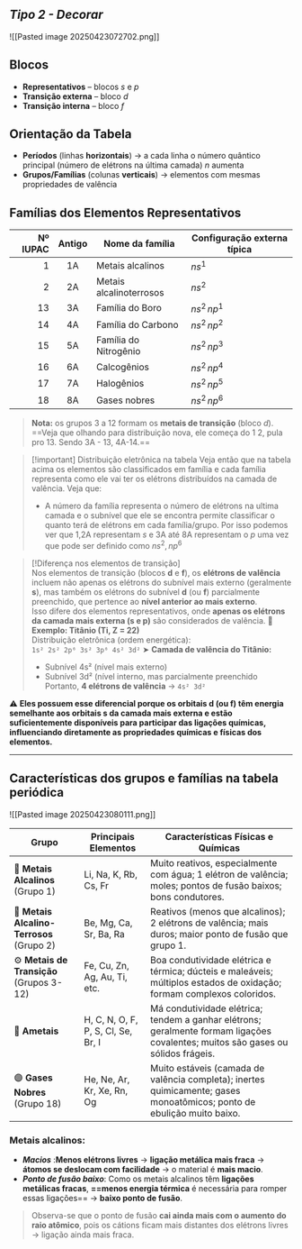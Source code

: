 
## ***Tipo 2 - Decorar***

![[Pasted image 20250423072702.png]]
## Blocos

- **Representativos** – blocos $s$ e $p$  
- **Transição externa** – bloco $d$  
- **Transição interna** – bloco $f$

## Orientação da Tabela

- **Períodos** (linhas **horizontais**) → a cada linha o número quântico principal (número de elétrons na última camada) $n$ aumenta  
- **Grupos/Famílias** (colunas **verticais**) → elementos com mesmas propriedades de valência

## Famílias dos Elementos Representativos  

| Nº IUPAC | Antigo | Nome da família         | Configuração externa típica |
| -------: | :----: | ----------------------- | --------------------------- |
|        1 |   1A   | Metais alcalinos        | $ns^{1}$                    |
|        2 |   2A   | Metais alcalinoterrosos | $ns^{2}$                    |
|       13 |   3A   | Família do Boro         | $ns^{2}\,np^{1}$            |
|       14 |   4A   | Família do Carbono      | $ns^{2}\,np^{2}$            |
|       15 |   5A   | Família do Nitrogênio   | $ns^{2}\,np^{3}$            |
|       16 |   6A   | Calcogênios             | $ns^{2}\,np^{4}$            |
|       17 |   7A   | Halogênios              | $ns^{2}\,np^{5}$            |
|       18 |   8A   | Gases nobres            | $ns^{2}\,np^{6}$            |

> **Nota:** os grupos 3 a 12 formam os **metais de transição** (bloco $d$).
==Veja que olhando para distribuição nova, ele começa do 1 2, pula pro 13. Sendo 3A - 13, 4A-14.==

> [!important] Distribuição eletrônica na tabela
> Veja então que na tabela acima os elementos são classificados em família e cada família representa como ele vai ter os elétrons distribuídos na camada de valência. Veja que:
> - A número da família representa o número de elétrons na ultima camada e o subnível que ele se encontra permite classificar o quanto terá de elétrons em cada família/grupo. Por isso podemos ver que 1,2A representam $s$ e 3A até 8A representam o $p$ uma vez que pode ser definido como $ns^2, np^6$ 

> [!Diferença nos elementos de transição]  
Nos elementos de transição (blocos **d** e **f**), os **elétrons de valência** incluem não apenas os elétrons do subnível mais externo (geralmente **s**), mas também os elétrons do subnível **d** (ou **f**) parcialmente preenchido, que pertence ao **nível anterior ao mais externo**.  
Isso difere dos elementos representativos, onde **apenas os elétrons da camada mais externa (s e p)** são considerados de valência.
🔹 **Exemplo: Titânio (Ti, Z = 22)**  
Distribuição eletrônica (ordem energética):  
`1s² 2s² 2p⁶ 3s² 3p⁶ 4s² 3d²`
➤ **Camada de valência do Titânio:**
>- Subnível 4s² (nível mais externo)  
> - Subnível 3d² (nível interno, mas parcialmente preenchido    
> Portanto, **4 elétrons de valência** → `4s² 3d²`

⚠️ **Eles possuem esse diferencial porque os orbitais d (ou f) têm energia semelhante aos orbitais s da camada mais externa e estão suficientemente disponíveis para participar das ligações químicas, influenciando diretamente as propriedades químicas e físicas dos elementos.**

---
## Características dos grupos e famílias na tabela periódica 

![[Pasted image 20250423080111.png]]

|Grupo|Principais Elementos|Características Físicas e Químicas|
|---|---|---|
|🔹 **Metais Alcalinos** (Grupo 1)|Li, Na, K, Rb, Cs, Fr|Muito reativos, especialmente com água; 1 elétron de valência; moles; pontos de fusão baixos; bons condutores.|
|🔸 **Metais Alcalino-Terrosos** (Grupo 2)|Be, Mg, Ca, Sr, Ba, Ra|Reativos (menos que alcalinos); 2 elétrons de valência; mais duros; maior ponto de fusão que grupo 1.|
|⚙️ **Metais de Transição** (Grupos 3-12)|Fe, Cu, Zn, Ag, Au, Ti, etc.|Boa condutividade elétrica e térmica; dúcteis e maleáveis; múltiplos estados de oxidação; formam complexos coloridos.|
|🌿 **Ametais**|H, C, N, O, F, P, S, Cl, Se, Br, I|Má condutividade elétrica; tendem a ganhar elétrons; geralmente formam ligações covalentes; muitos são gases ou sólidos frágeis.|
|🟣 **Gases Nobres** (Grupo 18)|He, Ne, Ar, Kr, Xe, Rn, Og|Muito estáveis (camada de valência completa); inertes quimicamente; gases monoatômicos; ponto de ebulição muito baixo.|
### Metais alcalinos: 
- ***Macios*** :**Menos elétrons livres** → **ligação metálica mais fraca** → **átomos se deslocam com facilidade** → o material é **mais macio**.
- ***Ponto de fusão baixo***: Como os metais alcalinos têm **ligações metálicas fracas**, **==menos energia térmica** é necessária para romper essas ligações== → **baixo ponto de fusão**.
> Observa-se que o ponto de fusão **cai ainda mais com o aumento do raio atômico**, pois os cátions ficam mais distantes dos elétrons livres → ligação ainda mais fraca.
